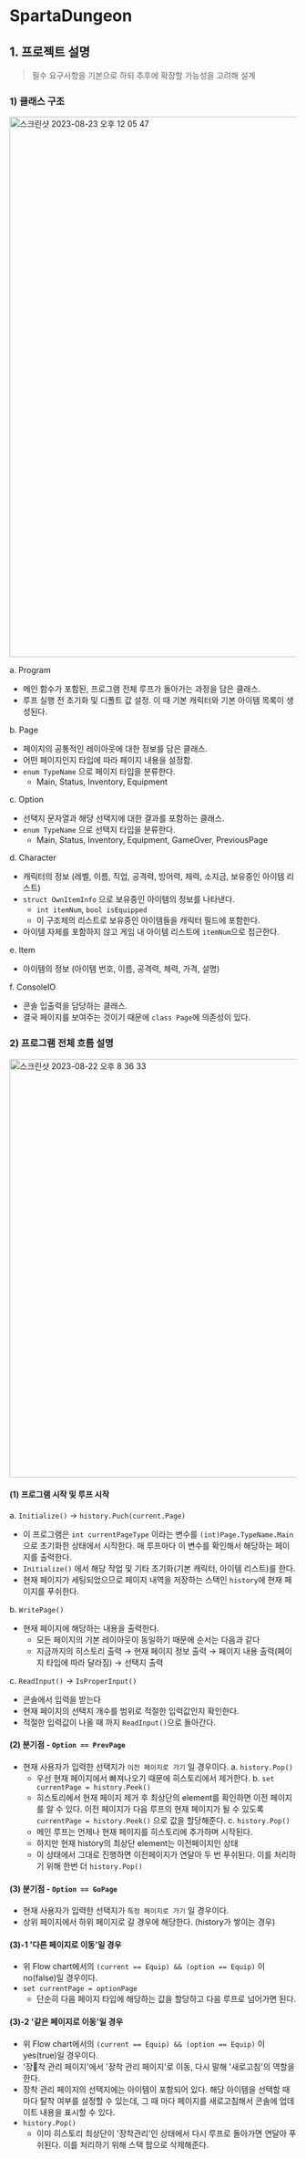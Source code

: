 # SpartaDungeon

## 1. 프로젝트 설명
> 필수 요구사항을 기본으로 하되 추후에 확장할 가능성을 고려해 설계

### 1) 클래스 구조

<img width="948" alt="스크린샷 2023-08-23 오후 12 05 47" src="https://github.com/leesy015599/SpartaDungeon/assets/67689113/372bb07a-dcd3-4823-8363-f019e427a2e3">

a. Program
  - 메인 함수가 포함된, 프로그램 전체 루프가 돌아가는 과정을 담은 클래스.
  - 루프 실행 전 초기화 및 디폴트 값 설정. 이 때 기본 캐릭터와 기본 아이템 목록이 생성된다.

b. Page
  - 페이지의 공통적인 레이아웃에 대한 정보를 담은 클래스.
  - 어떤 페이지인지 타입에 따라 페이지 내용을 설정함.
  - `enum TypeName` 으로 페이지 타입을 분류한다.
    - Main, Status, Inventory, Equipment

c. Option
  - 선택지 문자열과 해당 선택지에 대한 결과를 포함하는 클래스.
  - `enum TypeName` 으로 선택지 타입을 분류한다.
    - Main, Status, Inventory, Equipment, GameOver, PreviousPage


d. Character
  - 캐릭터의 정보 (레벨, 이름, 직업, 공격력, 방어력, 체력, 소지금, 보유중인 아이템 리스트)
  - `struct OwnItemInfo` 으로 보유중인 아이템의 정보를 나타낸다.
    - `int itemNum`, `bool isEquipped`
    - 이 구조체의 리스트로 보유중인 아이템들을 캐릭터 필드에 포함한다.
  - 아이템 자체를 포함하지 않고 게임 내 아이템 리스트에 `itemNum`으로 접근한다.

e. Item
  - 아이템의 정보 (아이템 번호, 이름, 공격력, 체력, 가격, 설명)

f. ConsoleIO
  - 콘솔 입출력을 담당하는 클래스.
  - 결국 페이지를 보여주는 것이기 때문에 `class Page`에 의존성이 있다.


### 2) 프로그램 전체 흐름 설명

<img width="734" alt="스크린샷 2023-08-22 오후 8 36 33" src="https://github.com/leesy015599/SpartaDungeon/assets/67689113/59caae91-2b68-4d78-b0ee-8098721273db">

#### (1) 프로그램 시작 및 루프 시작

a. `Initialize()` → `history.Puch(current.Page)`
* 이 프로그램은 `int currentPageType` 이라는 변수를 `(int)Page.TypeName.Main`으로 초기화한 상태에서 시작한다. 매 루프마다 이 변수를 확인해서 해당하는 페이지를 출력한다.
* `Initialize()` 에서 해당 작업 및 기타 초기화(기본 캐릭터, 아이템 리스트)를 한다.
* 현재 페이지가 세팅되었으므로 페이지 내역을 저장하는 스택인 `history`에 현재 페이지를 푸쉬한다.

b. `WritePage()`
* 현재 페이지에 해당하는 내용을 출력한다.
  * 모든 페이지의 기본 레이아웃이 동일하기 때문에 순서는 다음과 같다
  * 지금까지의 히스토리 출력 → 현재 페이지 정보 출력 → 페이지 내용 출력(페이지 타입에 따라 달라짐) → 선택지 출력

c. `ReadInput()` → `IsProperInput()`
* 콘솔에서 입력을 받는다
* 현재 페이지의 선택지 개수를 범위로 적절한 입력값인지 확인한다.
* 적절한 입력값이 나올 때 까지 `ReadInput()`으로 돌아간다.

#### (2) 분기점 - `Option == PrevPage`
* 현재 사용자가 입력한 선택지가 `이전 페이지로 가기` 일 경우이다.
a. `history.Pop()`
  * 우선 현재 페이지에서 빠져나오기 때문에 히스토리에서 제거한다.
b. `set currentPage = history.Peek()`
  * 히스토리에서 현재 페이지 제거 후 최상단의 element를 확인하면 이전 페이지를 알 수 있다. 이전 페이지가 다음 루프의 현재 페이지가 될 수 있도록 `currentPage = history.Peek()` 으로 값을 할당해준다.
c. `history.Pop()`
  * 메인 루프는 언제나 현재 페이지를 히스토리에 추가하며 시작된다.
  * 하지만 현재 history의 최상단 element는 이전페이지인 상태
  * 이 상태에서 그대로 진행하면 이전페이지가 연달아 두 번 푸쉬된다. 이를 처리하기 위해 한번 더 `history.Pop()`

#### (3) 분기점 - `Option == GoPage`
* 현재 사용자가 입력한 선택지가 `특정 페이지로 가기` 일 경우이다.
* 상위 페이지에서 하위 페이지로 갈 경우에 해당한다. (history가 쌓이는 경우)
#### (3)-1 '다른 페이지로 이동'일 경우
* 위 Flow chart에서의 `(current == Equip) && (option == Equip)` 이 no(false)일 경우이다.
* `set currentPage = optionPage`
  * 단순히 다음 페이지 타입에 해당하는 값을 할당하고 다음 루프로 넘어가면 된다.
#### (3)-2 '같은 페이지로 이동'일 경우
* 위 Flow chart에서의 `(current == Equip) && (option == Equip)` 이 yes(true)일 경우이다.
* '장착 관리 페이지'에서 '장착 관리 페이지'로 이동, 다시 말해 '새로고침'의 역할을 한다.
* 장착 관리 페이지의 선택지에는 아이템이 포함되어 있다. 해당 아이템을 선택할 때 마다 탈착 여부를 설정할 수 있는데, 그 때 마다 페이지를 새로고침해서 콘솔에 업데이트 내용을 표시할 수 있다.
* `history.Pop()`
  * 이미 히스토리 최상단이 '장착관리'인 상태에서 다시 루프로 돌아가면 연달아 푸쉬된다. 이를 처리하기 위해 스택 팝으로 삭제해준다.

